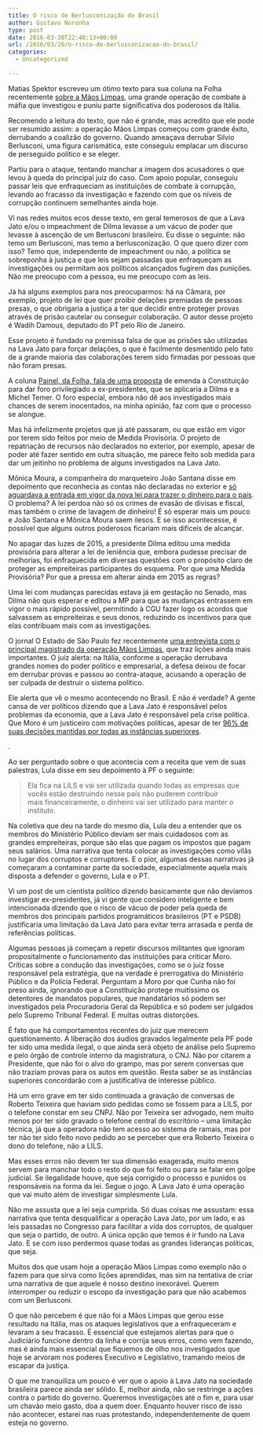 ```yaml
---
title: O risco de Berlusconização do Brasil
author: Gustavo Noronha
type: post
date: 2016-03-20T22:48:13+00:00
url: /2016/03/20/o-risco-de-berlusconizacao-do-brasil/
categories:
  - Uncategorized

---
```

Matias Spektor escreveu um ótimo texto para sua coluna na Folha recentemente [sobre a Mãos Limpas][1], uma grande operação de combate à máfia que investigou e puniu parte significativa dos poderosos da Itália.

Recomendo a leitura do texto, que não é grande, mas acredito que ele pode ser resumido assim: a operação Mãos Limpas começou com grande êxito, derrubando a coalizão do governo. Quando ameaçava derrubar Silvio Berlusconi, uma figura carismática, este conseguiu emplacar um discurso de perseguido político e se eleger.

Partiu para o ataque, tentando manchar a imagem dos acusadores o que levou à queda do principal juiz do caso. Com apoio popular, conseguiu passar leis que enfraqueciam as instituições de combate à corrupção, levando ao fracasso da investigação e fazendo com que os níveis de corrupção continuem semelhantes ainda hoje.

Vi nas redes muitos ecos desse texto, em geral temerosos de que a Lava Jato e/ou o impeachment de Dilma levasse a um vácuo de poder que levasse à ascenção de um Berlusconi brasileiro. Eu disse o seguinte: não temo um Berlusconi, mas temo a berlusconização. O que quero dizer com isso? Temo que, independente de impeachment ou não, a política se sobreponha à justiça e que leis sejam passadas que enfraqueçam as investigações ou permitam aos políticos alcançados fugirem das punições. Não me preocupo com a pessoa, eu me preocupo com as leis.

Já há alguns exemplos para nos preocuparmos: há na Câmara, por exemplo, projeto de lei que quer proibir delações premiadas de pessoas presas, o que obrigaria a justiça a ter que decidir entre proteger provas através de prisão cautelar ou conseguir colaboração. O autor desse projeto é Wadih Damous, deputado do PT pelo Rio de Janeiro.

Esse projeto é fundado na premissa falsa de que as prisões são utilizadas na Lava Jato para forçar delações, o que é facilmente desmentido pelo fato de a grande maioria das colaborações terem sido firmadas por pessoas que não foram presas.

A coluna <a title="Deputados preparam emenda constitucional para garantir foro privilegiado a ex-presidentes" href="http://painel.blogfolha.uol.com.br/2016/03/20/deputados-preparam-emenda-constitucional-para-garantir-foro-privilegiado-a-ex-presidentes/" data-href="http://painel.blogfolha.uol.com.br/2016/03/20/deputados-preparam-emenda-constitucional-para-garantir-foro-privilegiado-a-ex-presidentes/">Painel, da Folha, fala de uma proposta</a> de emenda à Constituição para dar foro privilegiado a ex-presidentes, que se aplicaria a Dilma e a Michel Temer. O foro especial, embora não dê aos investigados mais chances de serem inocentados, na minha opinião, faz com que o processo se alongue.

Mas há infelizmente projetos que já até passaram, ou que estão em vigor por terem sido feitos por meio de Medida Provisória. O projeto de repatriação de recursos não declarados no exterior, por exemplo, apesar de poder até fazer sentido em outra situação, me parece feito sob medida para dar um jeitinho no problema de alguns investigados na Lava Jato.

Mônica Moura, a companheira do marqueteiro João Santana disse em depoimento que reconhecia as contas não declaradas no exterior e [só aguardava a entrada em vigor da nova lei para trazer o dinheiro para o país][2]. O problema? A lei perdoa não só os crimes de evasão de divisas e fiscal, mas também o crime de lavagem de dinheiro! É só esperar mais um pouco e João Santana e Mônica Moura saem ilesos. E se isso acontecesse, é possível que alguns outros poderosos ficariam mais difíceis de alcançar.

No apagar das luzes de 2015, a presidente Dilma editou uma medida provisória para alterar a lei de leniência que, embora pudesse precisar de melhorias, foi enfraquecida em diversas questões com o propósito claro de proteger as empreiteiras participantes do esquema. Por que uma Medida Provisória? Por que a pressa em alterar ainda em 2015 as regras?

Uma lei com mudanças parecidas estava já em gestação no Senado, mas Dilma não quis esperar e editou a MP para que as mudanças entrassem em vigor o mais rápido possível, permitindo à CGU fazer logo os acordos que salvassem as empreiteiras e seus donos, reduzindo os incentivos para que elas contribuam mais com as investigações.

O jornal O Estado de São Paulo fez recentemente [uma entrevista com o principal magistrado da operação Mãos Limpas][3], que traz lições ainda mais importantes. O juiz alerta: na Itália, conforme a operação derrubava grandes nomes do poder político e empresarial, a defesa deixou de focar em derrubar provas e passou ao contra-ataque, acusando a operação de ser culpada de destruir o sistema político.

Ele alerta que vê o mesmo acontecendo no Brasil. E não é verdade? A gente cansa de ver políticos dizendo que a Lava Jato é responsável pelos problemas da economia, que a Lava Jato é responsável pela crise política. Que Moro é um justiceiro com motivações políticas, apesar de ter <a href="http://politica.estadao.com.br/blogs/fausto-macedo/cortes-superiores-revisaram-menos-de-4-das-decisoes-do-juiz-sergio-moro/" data-href="http://politica.estadao.com.br/blogs/fausto-macedo/cortes-superiores-revisaram-menos-de-4-das-decisoes-do-juiz-sergio-moro/">96% de suas decisões mantidas por todas as instâncias superiores</a>.

.

Ao ser perguntado sobre o que acontecia com a receita que vem de suas palestras, Lula disse em seu depoimento à PF o seguinte:

> Ela fica na LILS e vai ser utilizada quando todas as empresas que vocês estão destruindo nesse país não puderem contribuir mais financeiramente, o dinheiro vai ser utilizado para manter o instituto.

Na coletiva que deu na tarde do mesmo dia, Lula deu a entender que os membros do Ministério Público deviam ser mais cuidadosos com as grandes empreiteiras, porque são elas que pagam os impostos que pagam seus salários. Uma narrativa que tenta colocar as investigações como vilãs no lugar dos corruptos e corruptores. E o pior, algumas dessas narrativas já começaram a contaminar parte da sociedade, especialmente aquela mais disposta a defender o governo, Lula e o PT.

Vi um post de um cientista político dizendo basicamente que não devíamos investigar ex-presidentes, já vi gente que considero inteligente e bem intencionada dizendo que o risco de vácuo de poder pela queda de membros dos principais partidos programáticos brasileiros (PT e PSDB) justificaria uma limitação da Lava Jato para evitar terra arrasada e perda de referências políticas.

Algumas pessoas já começam a repetir discursos militantes que ignoram propositalmente o funcionamento das instituições para criticar Moro. Críticas sobre a condução das investigações, como se o juiz fosse responsável pela estratégia, que na verdade é prerrogativa do Ministério Público e da Polícia Federal. Perguntam a Moro por que Cunha não foi preso ainda, ignorando que a Constituição protege muitíssimo os detentores de mandatos populares, que mandatários só podem ser investigados pela Procuradoria Geral da República e só podem ser julgados pelo Supremo Tribunal Federal. E muitas outras distorções.

É fato que há comportamentos recentes do juiz que merecem questionamento. A liberação dos áudios gravados legalmente pela PF pode ter sido uma medida ilegal, o que ainda será objeto de análise pelo Supremo e pelo órgão de controle interno da magistratura, o CNJ. Não por citarem a Presidente, que não foi o alvo do grampo, mas por serem conversas que não traziam provas para os autos em questão. Resta saber se as instâncias superiores concordarão com a justificativa de interesse público.

Há um erro grave em ter sido continuada a gravação de conversas de Roberto Teixeira que haviam sido pedidas como se fossem para a LILS, por o telefone constar em seu CNPJ. Não por Teixeira ser advogado, nem muito menos por ter sido gravado o telefone central do escritório &#8211; uma limitação técnica, já que a operadora não tem acesso ao sistema de ramais, mas por ter não ter sido feito novo pedido ao se perceber que era Roberto Teixeira o dono do telefone, não a LILS.

Mas esses erros não devem ter sua dimensão exagerada, muito menos servem para manchar todo o resto do que foi feito ou para se falar em golpe judicial. Se ilegalidade houve, que seja corrigido o processo e punidos os responsáveis na forma da lei. Segue o jogo. A Lava Jato é uma operação que vai muito além de investigar simplesmente Lula.

Não me assusta que a lei seja cumprida. Só duas coisas me assustam: essa narrativa que tenta desqualificar a operação Lava Jato, por um lado, e as leis passadas no Congresso para facilitar a vida dos corruptos, de qualquer que seja o partido, de outro. A única opção que temos é ir fundo na Lava Jato. E se com isso perdermos quase todas as grandes lideranças políticas, que seja.

Muitos dos que usam hoje a operação Mãos Limpas como exemplo não o fazem para que sirva como lições aprendidas, mas sim na tentativa de criar uma narrativa de que aquele é nosso destino inexorável. Querem interromper ou reduzir o escopo da investigação para que não acabemos com um Berlusconi.

O que não percebem é que não foi a Mãos Limpas que gerou esse resultado na Itália, mas os ataques legislativos que a enfraqueceram e levaram a seu fracasso. É essencial que estejamos alertas para que o Judiciário funcione dentro da linha e corrija seus erros, como vem fazendo, mas é ainda mais essencial que fiquemos de olho nos investigados que hoje se arvoram nos poderes Executivo e Legislativo, tramando meios de escapar da justiça.

O que me tranquiliza um pouco é ver que o apoio à Lava Jato na sociedade brasileira parece ainda ser sólido. E, melhor ainda, não se restringe a ações contra o partido do governo. Queremos investigações até o fim e, para usar um chavão meio gasto, doa a quem doer. Enquanto houver risco de isso não acontecer, estarei nas ruas protestando, independentemente de quem esteja no governo.

 [1]: http://www1.folha.uol.com.br/colunas/matiasspektor/2016/03/1748249-maos-limpas.shtml "Mãos Limpas - Matias Spektor"
 [2]: http://politica.estadao.com.br/blogs/fausto-macedo/mulher-de-marqueteiro-diz-que-recebeu-de-pagador-da-odebrecht-por-campanha-de-chavez/ "Mulher de marqueteiro diz que recebeu de pagador da Odebrecht por campanha de Chávez"
 [3]: http://alias.estadao.com.br/noticias/geral,maos-ainda-sujas,10000020828 "Mãos ainda sujas"